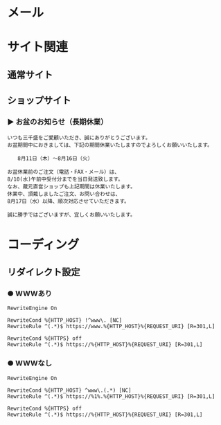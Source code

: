 # メール

# サイト関連
## 通常サイト


## ショップサイト

### ▶︎ お盆のお知らせ（長期休業）
```
いつも三千盛をご愛顧いただき、誠にありがとうございます。
お盆期間中におきましては、下記の期間休業いたしますのでよろしくお願いいたします。

　　8月11日（木）～8月16日（火）

お盆休業前のご注文（電話・FAX・メール）は、
8/10(水)午前中受付分までを当日発送致します。
なお、蔵元直営ショップも上記期間は休業いたします。
休業中、頂戴しましたご注文、お問い合わせは、
8月17日（水）以降、順次対応させていただきます。

誠に勝手ではございますが、宜しくお願いいたします。
```

# コーディング
## リダイレクト設定
### ● WWWあり
```
RewriteEngine On

RewriteCond %{HTTP_HOST} !^www\. [NC]
RewriteRule ^(.*)$ https://www.%{HTTP_HOST}%{REQUEST_URI} [R=301,L]

RewriteCond %{HTTPS} off
RewriteRule ^(.*)$ https://%{HTTP_HOST}%{REQUEST_URI} [R=301,L]
```
### ● WWWなし
```
RewriteEngine On

RewriteCond %{HTTP_HOST} ^www\.(.*) [NC]
RewriteRule ^(.*)$ https://%1%.%{HTTP_HOST}%{REQUEST_URI} [R=301,L]

RewriteCond %{HTTPS} off
RewriteRule ^(.*)$ https://%{HTTP_HOST}%{REQUEST_URI} [R=301,L]
```